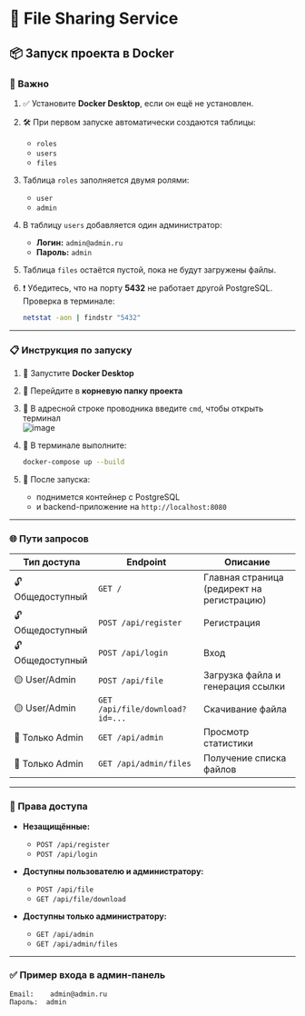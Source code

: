 # 📁 File Sharing Service

## 📦 Запуск проекта в Docker

### 🔧 Важно
1. ✅ Установите **Docker Desktop**, если он ещё не установлен.
2. 🛠️ При первом запуске автоматически создаются таблицы:
   - `roles`
   - `users`
   - `files`
3. Таблица `roles` заполняется двумя ролями:
   - `user`
   - `admin`
4. В таблицу `users` добавляется один администратор:
   - **Логин:** `admin@admin.ru`
   - **Пароль:** `admin`
5. Таблица `files` остаётся пустой, пока не будут загружены файлы.
6. ❗ Убедитесь, что на порту **5432** не работает другой PostgreSQL.  
   Проверка в терминале:

   ```bash
   netstat -aon | findstr "5432"
   ```

---

### 📋 Инструкция по запуску

1. 🔹 Запустите **Docker Desktop**
2. 🔹 Перейдите в **корневую папку проекта**
3. 🔹 В адресной строке проводника введите `cmd`, чтобы открыть терминал  
   ![image](https://github.com/user-attachments/assets/7c643090-e926-4fcd-8847-9b601b8be3de)

4. 🔹 В терминале выполните:

   ```bash
   docker-compose up --build
   ```

5. 🔹 После запуска:
   - поднимется контейнер с PostgreSQL
   - и backend-приложение на `http://localhost:8080`

---

### 🌐 Пути запросов

| Тип доступа | Endpoint | Описание |
|-------------|----------|----------|
| 🔓 Общедоступный | `GET /` | Главная страница (редирект на регистрацию) |
| 🔓 Общедоступный | `POST /api/register` | Регистрация |
| 🔓 Общедоступный | `POST /api/login` | Вход |
| 🟡 User/Admin | `POST /api/file` | Загрузка файла и генерация ссылки |
| 🟡 User/Admin | `GET /api/file/download?id=...` | Скачивание файла |
| 🔴 Только Admin | `GET /api/admin` | Просмотр статистики |
| 🔴 Только Admin | `GET /api/admin/files` | Получение списка файлов |

---

### 🔐 Права доступа

- **Незащищённые:**
  - `POST /api/register`
  - `POST /api/login`

- **Доступны пользователю и администратору:**
  - `POST /api/file`
  - `GET /api/file/download`

- **Доступны только администратору:**
  - `GET /api/admin`
  - `GET /api/admin/files`

---

### ✅ Пример входа в админ-панель

```
Email:    admin@admin.ru
Пароль:  admin
```
